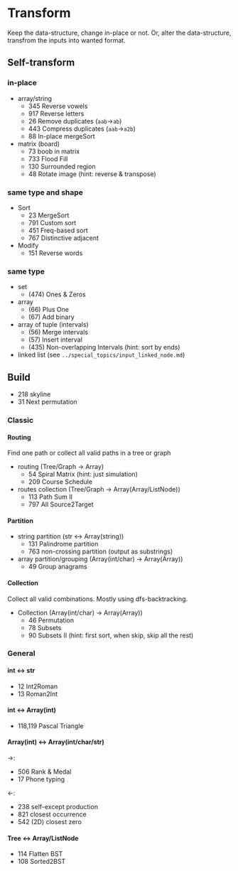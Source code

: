 # Transform
Keep the data-structure, change in-place or not. Or, alter the data-structure, transfrom the inputs into wanted format. 

## Self-transform

### in-place
- array/string
    - 345	Reverse vowels
    - 917	Reverse letters
    - 26	Remove duplicates (`aab`->`ab`)
    - 443	Compress duplicates (`aab`->`a2b`)
    - 88	In-place mergeSort
- matrix (board)
    - 73	boob in matrix
    - 733	Flood Fill
    - 130   Surrounded region
    - 48    Rotate image (hint: reverse & transpose)

### same type and shape

- Sort 
  - 23 MergeSort
  - 791 Custom sort
  - 451 Freq-based sort
  - 767 Distinctive adjacent 
- Modify
  - 151 Reverse words


### same type
- set
  - (474) Ones \& Zeros
- array
  - (66) Plus One
  - (67) Add binary
- array of tuple (intervals)  
  - (56) Merge intervals
  - (57) Insert interval
  - (435) Non-overlapping Intervals (hint: sort by ends)
- linked list (see `../special_topics/input_linked_node.md`)


## Build

- 218 skyline
- 31 Next permutation

### Classic

#### Routing
Find one path or collect all valid paths in a tree or graph

- routing (Tree/Graph -> Array)
  - 54 Spiral Matrix (hint: just simulation)
  - 209 Course Schedule
- routes collection (Tree/Graph -> Array(Array/ListNode))
  - 113 Path Sum II
  - 797 All Source2Target
  
#### Partition
- string partition (str <-> Array(string))
  - 131 Palindrome partition
  - 763 non-crossing partition (output as substrings)
- array partition/grouping (Array(int/char) -> Array(Array))
  - 49 Group anagrams

#### Collection
Collect all valid combinations. Mostly using dfs-backtracking. 

- Collection (Array(int/char) -> Array(Array))
  - 46 Permutation
  - 78 Subsets
  - 90 Subsets II (hint: first sort, when skip, skip all the rest)


### General

#### int <-> str
- 12 Int2Roman
- 13 Roman2Int

#### int <-> Array(int)
- 118,119 Pascal Triangle

#### Array(int) <-> Array(int/char/str)
->:
- 506 Rank & Medal
- 17 Phone typing

<-:
- 238 self-except production
- 821 closest occurrence
- 542 (2D) closest zero

#### Tree <-> Array/ListNode
- 114 Flatten BST
- 108 Sorted2BST

